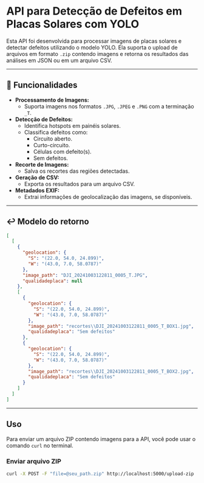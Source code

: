 # API para Detecção de Defeitos em Placas Solares com YOLO

Esta API foi desenvolvida para processar imagens de placas solares e detectar defeitos utilizando o modelo YOLO. Ela suporta o upload de arquivos em formato `.zip` contendo imagens e retorna os resultados das análises em JSON ou em um arquivo CSV.

---

## 🔧 Funcionalidades

- **Processamento de Imagens:**
  - Suporta imagens nos formatos `.JPG`, `.JPEG` e `.PNG` com a terminação `_T`.
- **Detecção de Defeitos:**
  - Identifica hotspots em painéis solares.
  - Classifica defeitos como:
    - Circuito aberto.
    - Curto-circuito.
    - Células com defeito(s).
    - Sem defeitos.
- **Recorte de Imagens:**
  - Salva os recortes das regiões detectadas.
- **Geração de CSV:**
  - Exporta os resultados para um arquivo CSV.
- **Metadados EXIF:**
  - Extrai informações de geolocalização das imagens, se disponíveis.

---

## ↩️ Modelo do retorno

```json
[
  [
    {
      "geolocation": {
        "S": "(22.0, 54.0, 24.899)",
        "W": "(43.0, 7.0, 58.0787)"
      },
      "image_path": "DJI_20241003122811_0005_T.JPG",
      "qualidadeplaca": null
    },
    [
      {
        "geolocation": {
          "S": "(22.0, 54.0, 24.899)",
          "W": "(43.0, 7.0, 58.0787)"
        },
        "image_path": "recortes\\DJI_20241003122811_0005_T_BOX1.jpg",
        "qualidadeplaca": "Sem defeitos"
      },
      {
        "geolocation": {
          "S": "(22.0, 54.0, 24.899)",
          "W": "(43.0, 7.0, 58.0787)"
        },
        "image_path": "recortes\\DJI_20241003122811_0005_T_BOX2.jpg",
        "qualidadeplaca": "Sem defeitos"
      }
    ]
  ]
]
```
---

## Uso

Para enviar um arquivo ZIP contendo imagens para a API, você pode usar o comando `curl` no terminal.

### Enviar arquivo ZIP

```bash
curl -X POST -F "file=@seu_path.zip" http://localhost:5000/upload-zip
